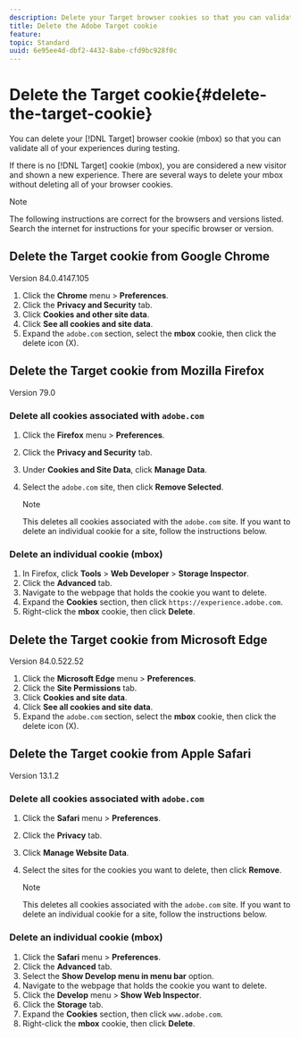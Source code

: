 ```yaml
---
description: Delete your Target browser cookies so that you can validate all of your experiences.
title: Delete the Adobe Target cookie
feature: 
topic: Standard
uuid: 6e95ee4d-dbf2-4432-8abe-cfd9bc928f0c
---
```


# Delete the Target cookie{#delete-the-target-cookie}

You can delete your [!DNL Target] browser cookie (mbox) so that you can validate all of your experiences during testing.

If there is no [!DNL Target] cookie (mbox), you are considered a new visitor and shown a new experience. There are several ways to delete your mbox without deleting all of your browser cookies.

>[!NOTE]
>
>The following instructions are correct for the browsers and versions listed. Search the internet for instructions for your specific browser or version.

## Delete the Target cookie from Google Chrome

Version 84.0.4147.105

1. Click the **Chrome** menu > **Preferences**.
1. Click the **Privacy and Security** tab.
1. Click **Cookies and other site data**.
1. Click **See all cookies and site data**.
1. Expand the `adobe.com` section, select the **mbox** cookie, then click the delete icon (X).

## Delete the Target cookie from Mozilla Firefox

Version 79.0

### Delete all cookies associated with `adobe.com`

1. Click the **Firefox** menu > **Preferences**.
1. Click the **Privacy and Security** tab. 
1. Under **Cookies and Site Data**, click **Manage Data**.
1. Select the `adobe.com` site, then click **Remove Selected**.

   >[!NOTE]
   >
   >This deletes all cookies associated with the `adobe.com` site. If you want to delete an individual cookie for a site, follow the instructions below.

### Delete an individual cookie (mbox)

1. In Firefox, click **Tools** > **Web Developer** > **Storage Inspector**.
1. Click the **Advanced** tab.
1. Navigate to the webpage that holds the cookie you want to delete.
1. Expand the **Cookies** section, then click `https://experience.adobe.com`.
1. Right-click the **mbox** cookie, then click **Delete**.

## Delete the Target cookie from Microsoft Edge

Version 84.0.522.52

1. Click the **Microsoft Edge** menu > **Preferences**.
1. Click the **Site Permissions** tab.
1. Click **Cookies and site data**.
1. Click **See all cookies and site data**.
1. Expand the `adobe.com` section, select the **mbox** cookie, then click the delete icon (X).

## Delete the Target cookie from Apple Safari

Version 13.1.2

### Delete all cookies associated with `adobe.com`

1. Click the **Safari** menu > **Preferences**.
1. Click the **Privacy** tab.
1. Click **Manage Website Data**.
1. Select the sites for the cookies you want to delete, then click **Remove**.

   >[!NOTE]
   >
   >This deletes all cookies associated with the `adobe.com` site. If you want to delete an individual cookie for a site, follow the instructions below.

### Delete an individual cookie (mbox)

1. Click the **Safari** menu > **Preferences**.
1. Click the **Advanced** tab.
1. Select the **Show Develop menu in menu bar** option.
1. Navigate to the webpage that holds the cookie you want to delete.
1. Click the **Develop** menu > **Show Web Inspector**.
1. Click the **Storage** tab.
1. Expand the **Cookies** section, then click `www.adobe.com`.
1. Right-click the **mbox** cookie, then click **Delete**.
